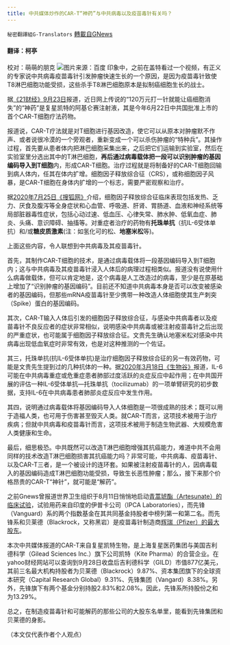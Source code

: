 ```yaml
---
title: 中共媒体炒作的CAR-T“神药”与中共病毒以及疫苗毒针有关吗？
---
```

`秘密翻譯組G-Translators` [轉載自GNews](https://gnews.org/zh-hans/1561722/)

#### 翻译：柯亭
校对：萌萌的朋克
![](https://assets.gnews.org/wp-content/uploads/2021/09/2-96.jpg)图片来源：百度
印象中，之前在盖特看过一个视频，有正义的专家说中共病毒疫苗毒针引发肿瘤快速生长的一个原因，是因为疫苗毒针致使T8淋巴细胞功能受损，这些杀手T8淋巴细胞原本是拟制癌细胞生长的战士。

据[《21财经》9月23日](https://m.21jingji.com/article/20210923/herald/9228428b27cebdfb0972a388336b4b13.html)报道，近日网上传说的“120万元打一针就能让癌细胞消失”的“神药”是复星凯特的阿基仑赛注射液，其是今年6月22日中共国批准上市的首个CAR-T细胞疗法药物。

报道说，CAR-T疗法就是对T细胞进行基因改造，使它可以从原本对肿瘤默不作声、或者说很冷漠的一个旁观者，重新变成一个可以杀伤肿瘤的“特种兵”。其操作过程，首先要从患者体内把淋巴细胞采集出来，之后把它们运输到实验室，然后在实验室里分选出其中的T淋巴细胞，**再后通过病毒载体把一段可以识别肿瘤的基因编码导入到****T****细胞**内，形成CAR-T细胞。治疗过程就是将制备好的CAR-T细胞回输到病人体内，任其在体内扩增。细胞因子释放综合征（CRS），或称细胞因子风暴，是CAR-T细胞在身体内扩增的一个标志，需要严密观察和治疗。

据[2020年7月25日《搜狐网》](https://www.sohu.com/a/409595416_120051826)介绍，细胞因子释放综合征临床表现包括发热、乏力、厌食及腹泻等全身症状和心血管、呼吸道、肝肾、胃肠道、血液和神经系统等局部脏器毒性症状，包括心动过速、低血压、心律失常、肺水肿、低氧血症、肺炎、头痛、意识障碍、抽搐等。对重症者治疗的药物有**托珠单抗**（抗IL-6受体单抗）和/或**糖皮质激素**(注：如氢化可的松、**地塞米松**等)。

上面这些内容，令人联想到中共病毒及其疫苗毒针。

首先，其制作CAR-T细胞的技术，是通过病毒载体将一段基因编码导入到T细胞内；这与中共病毒及其疫苗毒针浸入人体后的病理过程相类似。报道没有说使用什么病毒做载体，但可以肯定地是，这个病毒是人工改造过的病毒，至少是在原基础上增加了“识别肿瘤的基因编码”。目前还不知道中共病毒本身是否可以改变被感染者的基因编码，但那些mRNA疫苗毒针至少携带一种改造人体细胞使其生产刺突（Spike）蛋白的基因编码。

其次，CAR-T输入人体后引发的细胞因子释放综合征，与感染中共病毒者以及疫苗毒针不良反应者的症状非常相似，说明感染中共病毒或被注射疫苗毒针之后出现的严重症状，也可能属于细胞因子释放综合征。文贵先生确认地塞米松对感染中共病毒出现低血氧症时非常有效，也是对这种推测的一个佐证。

其三，托珠单抗(抗IL-6受体单抗)是治疗细胞因子释放综合征的另一有效药物，可能是文贵先生提到过的几种抗体的一种。据[2020年3月18日《生物谷》](https://www.bioon.com/article/6752138.html)报道，IL-6可能在中共病毒重症或危重症患者肺部过度活跃的炎症反应中起作用；在中共国开展的评估一种IL-6受体单抗—托珠单抗（tocilizumab）的一项单臂研究的初步数据，支持IL-6在中共病毒患者肺部炎症反应中发生作用。

其四，说明通过病毒载体将基因编码导入人体细胞是一项很成熟的技术；既可以用于造福人类，也可用于伤害甚至毁灭人类。就CAR-T而言，这项技术被用于治疗疾病；但就中共病毒和疫苗毒针而言，这项技术被用于制造生物武器、大规模危害人类健康和生命。

最后，细思极恐。中共既然可以改造T淋巴细胞增强其抗癌能力，难道中共不会用同样的技术改造T淋巴细胞损害其抗癌能力吗？非常可能，中共病毒、疫苗毒针、以及CAR-T三者，是一个被设计的连环套。如果被注射疫苗毒针的人，因病毒载入的基因编码造成T淋巴细胞功能受损，导致生长恶性肿瘤；那么，接下来那个价格昂贵的CAR-T“神针”，就可能是“解药”。

之前Gnews曾报道世界卫生组织于8月11日悄悄地启动[青蒿琥酯（Artesunate）的临床试验](https://gnews.org/zh-hans/1531694/)，试验用药来自印度的伊普卡公司（IPCA Laboratories），而先锋（Vanguard）系的两个指数基金在其共同基金持股者中榜列第一和第二名。而先锋系和贝莱德（Blackrock，又称黑岩）是疫苗毒针制造商[辉瑞（Pfizer）的最大股东](https://gnews.org/zh-hans/1502144/)。

本次中共媒体报道的CAR-T来自复星凯特生物，是上海复星医药集团与美国吉利德科学（Gilead Sciences Inc.）旗下公司凯特（Kite Pharma）的合营企业。在yahoo财经网站可以查询到9月28日收盘后吉利德科学（GILD）市值877亿美元，其前三名最大机构持股者为贝莱德（Blackrock）9.87%、资本集团旗下的全球资本研究（Capital Research Global）9.31%、先锋集团（Vangard）8.38%。另外，先锋旗下有两个基金分别持股2.83%和2.08%。因此，先锋系所持股份之和为13.29%。

总之，在制造疫苗毒针和可能解药的那些公司的大股东名单里，能看到先锋集团和贝莱德的身影。

（本文仅代表作者个人观点）

